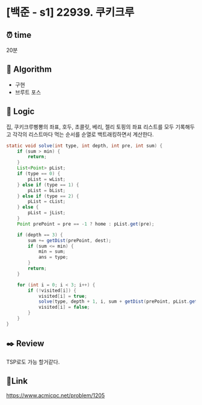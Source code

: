 # [백준 - s1] 22939. 쿠키크루

## ⏰ **time**

20분

## :pushpin: **Algorithm**

- 구현
- 브루트 포스

## :round_pushpin: **Logic**

집, 쿠키크루삥뽕의 좌표, 호두, 초콜릿, 베리, 젤리 토핑의 좌표 리스트를 모두 기록해두고 각각의 리스트마다 먹는 순서를 순열로 백트래킹하면서 계산한다.

```java
static void solve(int type, int depth, int pre, int sum) {
    if (sum > min) {
        return;
    }
    List<Point> pList;
    if (type == 0) {
        pList = wList;
    } else if (type == 1) {
        pList = bList;
    } else if (type == 2) {
        pList = cList;
    } else {
        pList = jList;
    }
    Point prePoint = pre == -1 ? home : pList.get(pre);

    if (depth == 3) {
        sum += getDist(prePoint, dest);
        if (sum <= min) {
            min = sum;
            ans = type;
        }
        return;
    }

    for (int i = 0; i < 3; i++) {
        if (!visited[i]) {
            visited[i] = true;
            solve(type, depth + 1, i, sum + getDist(prePoint, pList.get(i)));
            visited[i] = false;
        }
    }
}
```

## :black_nib: **Review**

TSP로도 가능 할거같다.

## 📡**Link**

https://www.acmicpc.net/problem/1205
